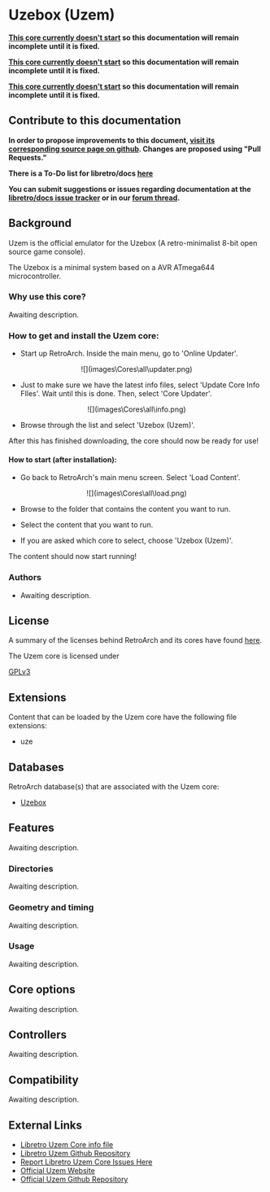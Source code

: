 # Uzebox (Uzem)

**[This core currently doesn't start](https://github.com/libretro/libretro-uzem/issues/2) so this documentation will remain incomplete until it is fixed.**

**[This core currently doesn't start](https://github.com/libretro/libretro-uzem/issues/2) so this documentation will remain incomplete until it is fixed.**

**[This core currently doesn't start](https://github.com/libretro/libretro-uzem/issues/2) so this documentation will remain incomplete until it is fixed.**

## Contribute to this documentation

**In order to propose improvements to this document, [visit its corresponding source page on github](https://github.com/libretro/docs/tree/master/docs/library/uzem.md). Changes are proposed using "Pull Requests."**

**There is a To-Do list for libretro/docs [here](https://docs.libretro.com/docguide/todo/)**

**You can submit suggestions or issues regarding documentation at the [libretro/docs issue tracker](https://github.com/libretro/docs/issues) or in our [forum thread](https://forums.libretro.com/t/wip-adding-pages-to-documentation-site/10078/).**

## Background

Uzem is the official emulator for the Uzebox (A retro-minimalist 8-bit open source game console).

The Uzebox is a minimal system based on a AVR ATmega644 microcontroller. 

### Why use this core?

Awaiting description.

### How to get and install the Uzem core:

- Start up RetroArch. Inside the main menu, go to 'Online Updater'.

<center> ![](images\Cores\all\updater.png) </center>

- Just to make sure we have the latest info files, select 'Update Core Info FIles'. Wait until this is done. Then, select 'Core Updater'.

<center> ![](images\Cores\all\info.png) </center>

- Browse through the list and select 'Uzebox (Uzem)'.

After this has finished downloading, the core should now be ready for use!

#### How to start (after installation):

- Go back to RetroArch's main menu screen. Select 'Load Content'.

<center> ![](images\Cores\all\load.png) </center>

- Browse to the folder that contains the content you want to run.

- Select the content that you want to run.

- If you are asked which core to select, choose 'Uzebox (Uzem)'.

The content should now start running!

### Authors

- Awaiting description.

## License

A summary of the licenses behind RetroArch and its cores have found [here](https://docs.libretro.com/tech/licenses/).

The Uzem core is licensed under

[GPLv3](https://github.com/Uzebox/uzebox/blob/master/gpl-3.0.txt)

## Extensions

Content that can be loaded by the Uzem core have the following file extensions:

- uze

## Databases

RetroArch database(s) that are associated with the Uzem core:

- [Uzebox](https://github.com/libretro/libretro-database/blob/master/rdb/Uzebox.rdb)

## Features

Awaiting description.

### Directories

Awaiting description.

### Geometry and timing

Awaiting description.

### Usage

Awaiting description.

## Core options

Awaiting description.

## Controllers

Awaiting description.

## Compatibility

Awaiting description.

## External Links

- [Libretro Uzem Core info file](https://github.com/libretro/libretro-super/blob/master/dist/info/uzem_libretro.info)
- [Libretro Uzem Github Repository](https://github.com/libretro/libretro-uzem)
- [Report Libretro Uzem Core Issues Here](https://github.com/libretro/libretro-uzem/issues)
- [Official Uzem Website](http://belogic.com/uzebox/index.asp)
- [Official Uzem Github Repository](https://github.com/Uzebox/uzebox)